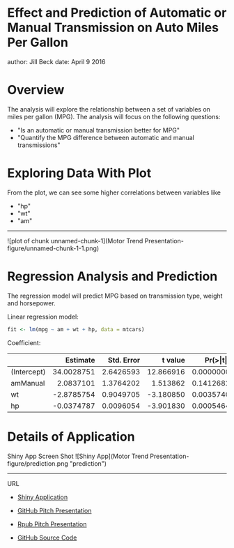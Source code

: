 Effect and Prediction of Automatic or Manual Transmission on Auto Miles Per Gallon
========================================================
author: Jill Beck
date: April 9 2016

Overview
========================================================

The analysis will explore the relationship between a set of variables on miles per gallon (MPG). The analysis will focus on the following questions:

- "Is an automatic or manual transmission better for MPG"
- "Quantify the MPG difference between automatic and manual transmissions"


Exploring Data With Plot
========================================================

From the plot, we can see some higher correlations between variables like 
- "hp"
- "wt"
- "am"

***

![plot of chunk unnamed-chunk-1](Motor Trend Presentation-figure/unnamed-chunk-1-1.png)

Regression Analysis and Prediction
========================================================
The regression model will predict MPG based on transmission type, weight and horsepower. 

Linear regression model:


```r
fit <- lm(mpg ~ am + wt + hp, data = mtcars)
```

Coefficient:


|            |   Estimate| Std. Error|   t value| Pr(>&#124;t&#124;)|
|:-----------|----------:|----------:|---------:|------------------:|
|(Intercept) | 34.0028751|  2.6426593| 12.866916|          0.0000000|
|amManual    |  2.0837101|  1.3764202|  1.513862|          0.1412682|
|wt          | -2.8785754|  0.9049705| -3.180850|          0.0035740|
|hp          | -0.0374787|  0.0096054| -3.901830|          0.0005464|

Details of Application
========================================================

Shiny App Screen Shot
![Shiny App](Motor Trend Presentation-figure/prediction.png "prediction")

***

URL

- [Shiny Application](https://jcbeck.shinyapps.io/MotorTrend/)

- [GitHub Pitch Presentation](http://htmlpreview.github.io/?https://github.com/hengkar/Developing_Data_Products-Assignment/blob/master/MotorTrendApplication.html)

- [Rpub Pitch Presentation](http://rpubs.com/hengkar/156563)

- [GitHub Source Code](https://github.com/jcbeck/Developing_Data_Products)
